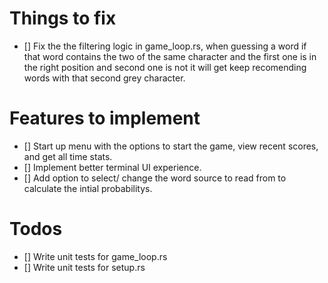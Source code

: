 # Things to fix
- [] Fix the  the filtering logic in game_loop.rs, when guessing a word if that word contains the two of the same character and the first one is in the right position and second one is not it will get keep recomending words with that second grey character.

# Features to implement
- [] Start up menu with the options to start the game, view recent scores, and get all time stats.
- [] Implement better terminal UI experience.
- [] Add option to select/ change the word source to read from to calculate the intial probabilitys.

# Todos
- [] Write unit tests for game_loop.rs
- [] Write unit tests for setup.rs
